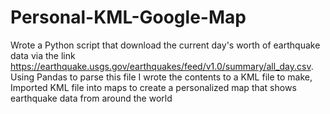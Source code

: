 # Personal-KML-Google-Map

 Wrote a Python script that download the current day's worth of earthquake data via the link https://earthquake.usgs.gov/earthquakes/feed/v1.0/summary/all_day.csv.
 Using Pandas to parse this file I wrote the contents to a KML file to make,
 Imported KML file into maps to create a personalized map that shows earthquake data from around the world
